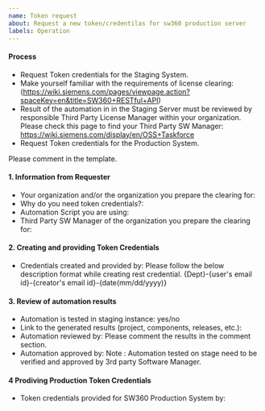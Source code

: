 ```yaml
---
name: Token request
about: Request a new token/credentilas for sw360 production server
labels: Operation
---
```


#### Process

- Request Token credentials for the Staging System.
- Make yourself familiar with the requirements of license clearing: (https://wiki.siemens.com/pages/viewpage.action?spaceKey=en&title=SW360+RESTful+API)
- Result of the automation in in the Staging Server must be reviewed by responsible Third Party License Manager within your organization.
Please check this page to find your Third Party SW Manager: https://wiki.siemens.com/display/en/OSS+Taskforce
- Request Token credentials for the Production System.

Please comment in the template.

#### 1. Information from Requester

- Your organization and/or the organization you prepare the clearing for:
- Why do you need token credentials?:
- Automation Script you are using:
- Third Party SW Manager of the organization you prepare the clearing for: 

#### 2. Creating and providing Token Credentials

- Credentials created and provided by:
Please follow the below description format while creating rest credential.
{Dept}-{user's email id}-{creator's email id}-{date(mm/dd/yyyy)}

#### 3. Review of automation results

- Automation is tested in staging instance: yes/no
- Link to the generated results (project, components, releases, etc.):
- Automation reviewed by: Please comment the results in the comment section.
- Automation approved by: Note : Automation tested on stage need to be verified and approved by 3rd party Software Manager.

#### 4 Prodiving Production Token Credentials

- Token credentials provided for SW360 Production System by:

